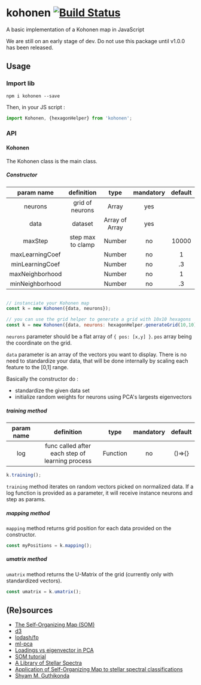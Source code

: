 # kohonen [![Build Status](https://travis-ci.org/seracio/kohonen.svg?branch=master)](https://travis-ci.org/seracio/kohonen)
A basic implementation of a Kohonen map in JavaScript

We are still on an early stage of dev. Do not use this package until v1.0.0 has been released.

## Usage


### Import lib

```
npm i kohonen --save
```

Then, in your JS script :

```javascript
import Kohonen, {hexagonHelper} from 'kohonen';
```

### API

#### Kohonen

The Kohonen class is the main class.

##### Constructor

|  param name      | definition       | type             | mandatory        | default          |
|:----------------:|:----------------:|:----------------:|:----------------:|:----------------:|
|    neurons       |  grid of neurons |   Array          |       yes        |                  |
|    data          |  dataset         |   Array of Array |       yes        |                  |
|    maxStep       | step max to clamp|   Number         |       no         |     10000        |
| maxLearningCoef  |                  |   Number         |       no         |      1           |
| minLearningCoef  |                  |   Number         |       no         |      .3          |
| maxNeighborhood  |                  |   Number         |       no         |      1           |
| minNeighborhood  |                  |   Number         |       no         |      .3          |

```javascript

// instanciate your Kohonen map
const k = new Kohonen({data, neurons});

// you can use the grid helper to generate a grid with 10x10 hexagons
const k = new Kohonen({data, neurons: hexagonHelper.generateGrid(10,10)});
```

`neurons` parameter should be a flat array of `{ pos: [x,y] }`. `pos` array being the coordinate on the grid.

`data` parameter is an array of the vectors you want to display. There is no need to standardize your data, that will
 be done internally by scaling each feature to the [0,1] range.

Basically the constructor do :

* standardize the given data set
* initialize random weights for neurons using PCA's largests eigenvectors

##### training method

|  param name      | definition                                       | type             | mandatory        | default          |
|:----------------:|:------------------------------------------------:|:----------------:|:----------------:|:----------------:|
|    log           |  func called after each step of learning process |   Function       |       no         |  ()=>{}          |


```javascript
k.training();
```

`training` method iterates on random vectors picked on normalized data.
If a log function is provided as a parameter, it will receive instance neurons and step as params.

##### mapping method

`mapping` method returns grid position for each data provided on the constructor.

```javascript
const myPositions = k.mapping();
```

##### umatrix method

`umatrix` method returns the U-Matrix of the grid (currently only with standardized vectors).

```javascript
const umatrix = k.umatrix();
```


## (Re)sources

* [The Self-Organizing Map (SOM)]
* [d3]
* [lodash/fp]
* [ml-pca]
* [Loadings vs eigenvector in PCA]
* [SOM tutorial]
* [A Library of Stellar Spectra]
* [Application of Self-Organizing Map to stellar spectral classifications]
* [Shyam M. Guthikonda]

[d3]: https://d3js.org
[lodash/fp]: https://github.com/lodash/lodash/wiki/FP-Guide
[ml-pca]: https://github.com/mljs/pca
[The Self-Organizing Map (SOM)]: http://www.cis.hut.fi/projects/somtoolbox/theory/somalgorithm.shtml
[SOM tutorial]: http://www.ai-junkie.com/ann/som/som1.html
[A Library of Stellar Spectra]: http://cdsarc.u-strasbg.fr/viz-bin/Cat?III/92#sRM2.1
[Application of Self-Organizing Map to stellar spectral classifications]: https://arxiv.org/pdf/1108.0514v1.pdf
[Loadings vs eigenvector in PCA]: http://stats.stackexchange.com/questions/143905/loadings-vs-eigenvectors-in-pca-when-to-use-one-or-another
[Shyam M. Guthikonda]: http://www.shy.am/wp-content/uploads/2009/01/kohonen-self-organizing-maps-shyam-guthikonda.pdf
